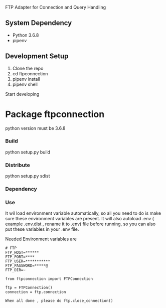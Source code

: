 FTP Adapter for Connection and Query Handling


## System Dependency

* Python 3.6.8
* pipenv


## Development Setup

1) Clone the repo 
2) cd ftpconnection
3) pipenv install
4) pipenv shell

Start developing

# Package ftpconnection
python version must be 3.6.8
### Build
python setup.py build

### Distribute
python setup.py sdist

### Dependency

### Use 
It wil load environment variable automatically, so all you need to do is make sure these environment variables are present. 
It will also autoload .env ( example .env.dist , rename it to .env) file before running, so you can also put these variables in your .env file. 

Needed Environment variables are 

```
# FTP
FTP_HOST=******
FTP_PORT=****
FTP_USER=***********
FTP_PASSWORD=*****@
FTP_DIR=~

```

```
from ftpconnection import FTPConnection 

ftp = FTPConnection()
connection = ftp.connection

When all done , please do ftp.close_connection()

```




